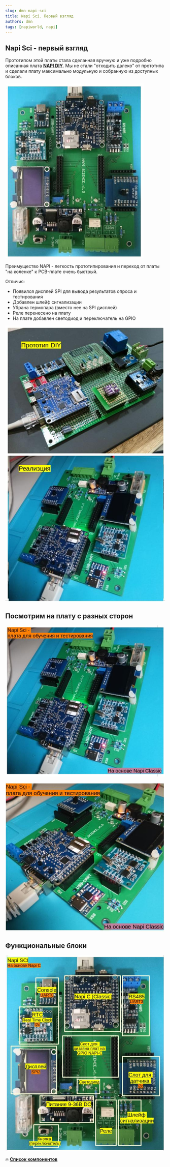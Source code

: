 ```yaml
---
slug: dmn-napi-sci
title: Napi Sci. Первый взгляд
authors: dmn
tags: [napiworld, napi]
---
```



## Napi Sci - первый взгляд

Прототипом этой платы стала сделанная вручную и уже
подробно описанная плата **[NAPI DIY](/software/intructions/napi-diy-part1/)**. Мы не стали "отходить далеко"
от прототипа и сделали плату максимально модульную и собранную из
доступных блоков.

![](img/napisci0.jpg)

Преимущество NAPI - легкость прототипирования и переход
от платы "на коленке" к PCB-плате очень быстрый.

<!--truncate-->

Отличия:
- Появился дисплей SPI для вывода результатов опроса и тестирования
- Добавлен шлейф сигнализации
- Убрана термопара (вместо нее на SPI дисплей)
- Реле перенесено на плату
- На плате добавлен светодиод и переключатель на GPIO

![](img/prototype-vs-release.jpg)


## Посмотрим на плату с разных сторон

![](img/napisci1.jpg)

![](img/napisci2.jpg)

## Функциональные блоки

![](img/napisci-blocks.jpg)

:fire: **[Список компонентов](/blog/dmn-napi-sci-list/)**
